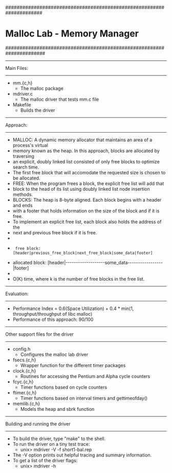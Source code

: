 #####################################################################
# Malloc Lab - Memory Manager 
######################################################################

***********
Main Files:
***********
* mm.{c,h}	
	- The malloc package
* mdriver.c	
	- The malloc driver that tests mm.c file
* Makefile	
	- Builds the driver

*********
Approach:
*********
 * MALLOC: A dynamic memory allocator that maintains an area of a process's virtual 
 * memory known as the heap. In this approach, blocks are allocated by traversing 
 * an explicit, doubly linked list consisted of only free blocks to optimize search time. 
 * The first free block that will accomodate the requested size is chosen to be allocated.
 * FREE: When the program frees a block, the explicit free list will add that 
 * block to the head of its list using doubly linked list node insertion methods.
 * BLOCKS: The heap is 8-byte aligned. Each block begins with a header and ends
 * with a footer that holds information on the size of the block and if it is free.
 * To implement an explicit free list, each block also holds the address of the 
 * next and previous free block if it is free. 
 *      
 *      free block: [header|previous_free_block|next_free_block|some_data|footer]
 * allocated block: [header|-------------------some_data-----------------|footer]
 *                 
 * O(K) time, where k is the number of free blocks in the free list.

***********
Evaluation:
***********
* Performance Index = 0.6(Space Utilization) + 0.4 * min(1, throughput/throughput of libc malloc)
* Performance of this approach: 90/100

**********************************
Other support files for the driver
**********************************
* config.h	
	- Configures the malloc lab driver
* fsecs.{c,h}	
 	- Wrapper function for the different timer packages
* clock.{c,h}	
 	- Routines for accessing the Pentium and Alpha cycle counters
* fcyc.{c,h}	
 	- Timer functions based on cycle counters
* ftimer.{c,h}	
 	- Timer functions based on interval timers and gettimeofday()
* memlib.{c,h}	
 	- Models the heap and sbrk function

*******************************
Building and running the driver
*******************************
* To build the driver, type "make" to the shell.
* To run the driver on a tiny test trace:
	- unix> mdriver -V -f short1-bal.rep
* The -V option prints out helpful tracing and summary information.
* To get a list of the driver flags:
	- unix> mdriver -h

